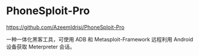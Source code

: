 # PhoneSploit-Pro

https://github.com/AzeemIdrisi/PhoneSploit-Pro

一种一体化黑客工具，可使用 ADB 和 Metasploit-Framework 远程利用 Android 设备获取 Meterpreter 会话。
